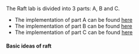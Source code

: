 The Raft lab is divided into 3 parts: A, B and C.  
* The implementation of part A can be found [here](PartA)
* The implementation of part B can be found [here](PartB)
* The implementation of part C can be found [here](PartC)

#### Basic ideas of raft
